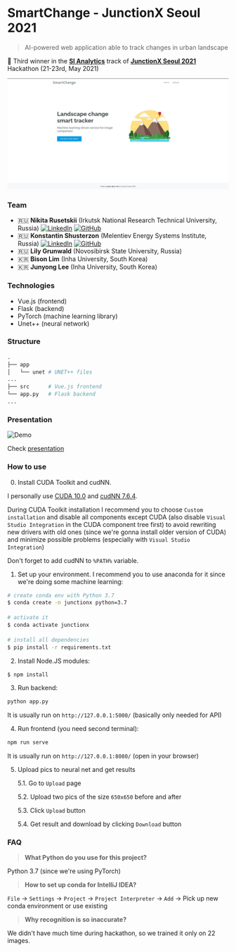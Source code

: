 # SmartChange - JunctionX Seoul 2021

 > AI-powered web application able to track changes in urban landscape

🥉 Third winner in the **[SI Analytics](https://si-analytics.ai/eng/)** track of **[JunctionX Seoul 2021](https://junctionx-seoul-2021.oopy.io/)** Hackathon (21-23rd, May 2021)

![main page](main.png)

### Team

- 🇷🇺 **Nikita Rusetskii** (Irkutsk National Research Technical University, Russia) <a target="_blank" href="https://www.linkedin.com/in/xtenzq/" target="_blank"><img alt="LinkedIn" src="https://img.shields.io/badge/LinkedIn-0077B5.svg?&style=flat-badge&logo=linkedin&logoColor=white" /></a> <a target="_blank" href="https://github.com/xtenzQ" target="_blank"><img alt="GitHub" src="https://img.shields.io/badge/GitHub-181717.svg?&style=flat-badge&logo=github&logoColor=white" /></a>
- 🇷🇺 **Konstantin Shusterzon** (Melentiev Energy Systems Institute, Russia) <a target="_blank" href="https://www.linkedin.com/in/konstantin-shusterzon-a9aa02181/" target="_blank"><img alt="LinkedIn" src="https://img.shields.io/badge/LinkedIn-0077B5.svg?&style=flat-badge&logo=linkedin&logoColor=white" /></a> <a target="_blank" href="https://github.com/Exterminant" target="_blank"><img alt="GitHub" src="https://img.shields.io/badge/GitHub-181717.svg?&style=flat-badge&logo=github&logoColor=white" /></a>
- 🇷🇺 **Lily Grunwald** (Novosibirsk State University, Russia)
- 🇰🇷 **Bison Lim** (Inha University, South Korea)
- 🇰🇷 **Junyong Lee** (Inha University, South Korea)

### Technologies

- Vue.js (frontend)
- Flask (backend)
- PyTorch (machine learning library)
- Unet++ (neural network)

### Structure
```Python
.
├── app
│   └── unet # UNET++ files
...
├── src      # Vue.js frontend
└── app.py   # Flask backend
...
```

### Presentation

![Demo](https://i.imgur.com/avJjefI.gif)

Check [presentation](https://docs.google.com/presentation/d/e/2PACX-1vQblQ-zYomu3_cA2DgpTf8T95ekNDYvFl-_1eSlZwlufQGqlIUAByPfBlGKA0XYTljTGVOzCoKzH4m2/pub?start=false&loop=false&delayms=3000)

### How to use

0. Install CUDA Toolkit and cudNN.

I personally use [CUDA 10.0](https://developer.nvidia.com/cuda-10.0-download-archive?target_os=Windows&target_arch=x86_64&target_version=10&target_type=exenetwork) and [cudNN 7.6.4](https://developer.nvidia.com/rdp/cudnn-archive).

During CUDA Toolkit installation I recommend you to choose `Custom installation` and disable all components except CUDA (also disable `Visual Studio Integration` in the CUDA component tree first) to avoid rewriting new drivers with old ones (since we're gonna install older version of CUDA) and minimize possible problems (especially with `Visual Studio Integration`)

Don't forget to add cudNN to `%PATH%` variable.

1. Set up your environment. I recommend you to use anaconda for it since we're doing some machine learning:
```bash
# create conda env with Python 3.7
$ conda create -n junctionx python=3.7

# activate it
$ conda activate junctionx

# install all dependencies
$ pip install -r requirements.txt
```

2. Install Node.JS modules:
```bash
$ npm install
```

3. Run backend:
```bash
python app.py
```
It is usually run on `http://127.0.0.1:5000/` (basically only needed for API)

4. Run frontend (you need second terminal):
```bash
npm run serve
```
It is usually run on `http://127.0.0.1:8080/` (open in your browser)

5. Upload pics to neural net and get results 
   
    5.1. Go to `Upload` page 
   
    5.2. Upload two pics of the size `650x650` before and after 

    5.3. Click `Upload` button
 
    5.4. Get result and download by clicking `Download` button

### FAQ

> **What Python do you use for this project?**

Python 3.7 (since we're using PyTorch)

> **How to set up conda for IntelliJ IDEA?**

`File` -> `Settings` -> `Project` -> `Project Interpreter` -> `Add` -> Pick up new conda environment or use existing

> **Why recognition is so inaccurate?**
 
We didn't have much time during hackathon, so we trained it only on 22 images.
